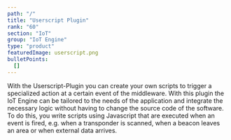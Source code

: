 ```yaml
---
path: "/"
title: "Userscript Plugin"
rank: "60"
section: "IoT"
group: "IoT Engine"
type: "product"
featuredImage: userscript.png
bulletPoints:
  []
---
```

With the Userscript-Plugin you can create your own scripts to trigger a specialized action at a certain event of the middleware. With this plugin the IoT Engine can be tailored to the needs of the application and integrate the necessary logic without having to change the source code of the software. To do this, you write scripts using Javascript that are executed when an event is fired, e.g. when a transponder is scanned, when a beacon leaves an area or when external data arrives.
